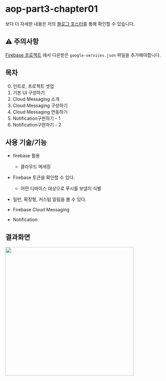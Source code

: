 # aop-part3-chapter01

보다 더 자세한 내용은 저의 [블로그 포스터](https://whyprogrammer.tistory.com/586)를 통해 확인할 수 있습니다.

## ⚠️ 주의사항
[Firebase 프로젝트](https://console.firebase.google.com/u/0/) 에서 다운받은 `google-services.json` 파일을 추가해야합니다.

## 목차
0. 인트로, 프로젝트 셋업
1. 기본 UI 구성하기
2. Cloud Messaging 소개
3. Cloud Messaging 구성하기
4. Cloud Messaging 연동하기
5. Notification구현하기 - 1
6. Notification구현하기 - 2

## 사용 기술/기능

- firebase 활용
    - 클라우드 메세징

- Firebase 토큰을 확인할 수 있다.
    - 어떤 디바이스 대상으로 푸시를 보낼지 식별
- 일반, 확장형, 커스텀 알림을 볼 수 있다.

- Firebase Cloud Messaging
- Notification

## 결과화면
<img src="https://i.imgur.com/uWhctdQ.png" width="400"/>
